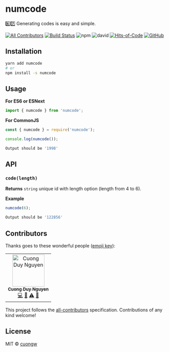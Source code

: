 # numcode

6️⃣7️⃣ Generating codes is easy and simple.

[![All Contributors](https://img.shields.io/badge/all_contributors-1-orange.svg)](#contributors)
[![Build Status](https://travis-ci.com/cuongw/numcode.svg?branch=master)](https://travis-ci.com/cuongw/numcode)
![npm](https://img.shields.io/npm/v/numcode.svg)
![david](https://img.shields.io/david/cuongw/numcode.svg)
[![Hits-of-Code](https://hitsofcode.com/github/cuongw/numcode)](https://hitsofcode.com/view/github/cuongw/numcode)
[![GitHub](https://img.shields.io/github/license/cuongw/numcode.svg)](https://github.com/cuongw/numcode/blob/master/LICENSE)

## Installation

```sh
yarn add numcode
# or
npm install -s numcode
```

## Usage

**For ES6 or ESNext**

```javascript
import { numcode } from 'numcode';
```

**For CommonJS**

```javascript
const { numcode } = require('numcode');
```

```javascript
console.log(numcode());
```

```sh
Output should be '1998'
```

## API

### `code(length)`

**Returns** `string` unique id with length option (length from 4 to 6).

**Example**

```javascript
numcode(6);
```

```sh
Output should be '122856'
```

## Contributors

Thanks goes to these wonderful people ([emoji key](https://allcontributors.org/docs/en/emoji-key)):

<!-- ALL-CONTRIBUTORS-LIST:START - Do not remove or modify this section -->
<!-- prettier-ignore -->
<table><tr><td align="center"><a href="http://cuongw.me"><img src="https://avatars0.githubusercontent.com/u/34389409?v=4" width="100px;" alt="Cuong Duy Nguyen"/><br /><sub><b>Cuong Duy Nguyen</b></sub></a><br /><a href="https://github.com/cuongw/thinid/commits?author=cuongw" title="Code">💻</a> <a href="https://github.com/cuongw/thinid/commits?author=cuongw" title="Documentation">📖</a> <a href="https://github.com/cuongw/thinid/commits?author=cuongw" title="Tests">⚠️</a> <a href="#review-cuongw" title="Reviewed Pull Requests">👀</a></td></tr></table>

<!-- ALL-CONTRIBUTORS-LIST:END -->

This project follows the [all-contributors](https://github.com/all-contributors/all-contributors) specification. Contributions of any kind welcome!

## License

MIT © [cuongw](https://github.com/cuongw)
